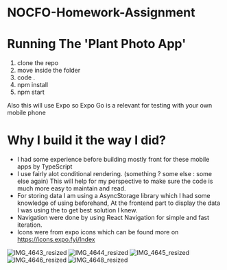 # NOCFO-Homework-Assignment

# Running The 'Plant Photo App' 

1. clone the repo
2. move inside the folder
3. code .
4. npm install
5. npm start

Also this will use Expo so Expo Go is a relevant for testing with your own mobile phone

# Why I build it the way I did?

- I had some experience before building mostly front for these mobile apps by TypeScript
- I use fairly alot conditional rendering. (something ? some else : some else again)
  This will help for my perspective to make sure the code is much more easy to maintain and read.
- For storing data I am using a AsyncStorage library which I had some knowledge of using beforehand,
  At the frontend part to display the data I was using the <FlatList /> to get best solution I knew.
- Navigation were done by using React Navigation for simple and fast iteration.
- Icons were from expo icons which can be found more on https://icons.expo.fyi/Index


![IMG_4643_resized](https://github.com/user-attachments/assets/8b9ea829-bb04-450e-ba73-da60d68d37db)
![IMG_4644_resized](https://github.com/user-attachments/assets/06316d4e-5964-4e01-b4e1-96896313eda6)
![IMG_4645_resized](https://github.com/user-attachments/assets/6a8e7bd2-9775-42cf-a350-278496def9b7)
![IMG_4646_resized](https://github.com/user-attachments/assets/2d1ae1a9-5007-485f-a9f9-348793eba221)
![IMG_4648_resized](https://github.com/user-attachments/assets/f104c14c-a085-41ab-b9fc-11d39706d29a)
